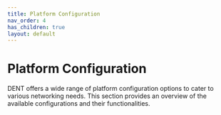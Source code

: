 ```yaml
---
title: Platform Configuration
nav_order: 4
has_children: true
layout: default
---
```


# Platform Configuration

DENT offers a wide range of platform configuration options to cater to various networking needs. This section provides an overview of the available configurations and their functionalities.
